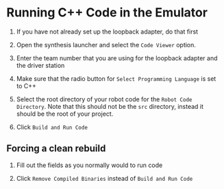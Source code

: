 # Running C++ Code in the Emulator

1. If you have not already set up the loopback adapter, do that first

2. Open the synthesis launcher and select the `Code Viewer` option.

3. Enter the team number that you are using for the loopback adapter and the driver station

4. Make sure that the radio button for `Select Programming Language` is set to C++

5. Select the root directory of your robot code for the `Robot Code Directory`. Note that this should not be the `src` directory, instead it should be the root of your project.

6. Click `Build and Run Code`

## Forcing a clean rebuild

1. Fill out the fields as you normally would to run code

2. Click `Remove Compiled Binaries` instead of `Build and Run Code`
